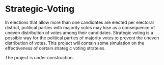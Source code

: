 # Strategic-Voting
In elections that allow more than one candidates are elected per electoral district, political parties with majority votes may lose as a consequence of uneven distribution of votes among their candidates. Strategic voting is a possible way for the political parties of majority votes to prevent the uneven distribution of votes. This project will contain some simulation on the effectiveness of certain strategic voting strateies.

The project is under construction.
